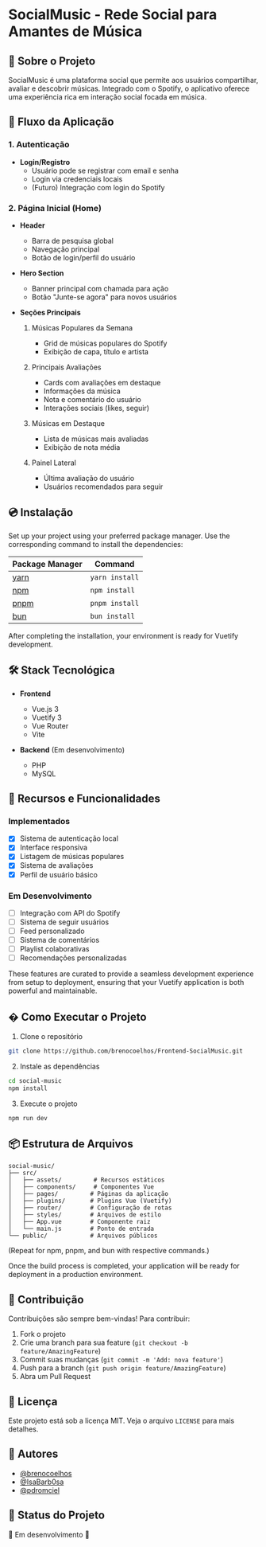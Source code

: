 # SocialMusic - Rede Social para Amantes de Música

## 📱 Sobre o Projeto
SocialMusic é uma plataforma social que permite aos usuários compartilhar, avaliar e descobrir músicas. Integrado com o Spotify, o aplicativo oferece uma experiência rica em interação social focada em música.

## 🔄 Fluxo da Aplicação

### 1. Autenticação
- **Login/Registro**
  - Usuário pode se registrar com email e senha
  - Login via credenciais locais
  - (Futuro) Integração com login do Spotify

### 2. Página Inicial (Home)
- **Header**
  - Barra de pesquisa global
  - Navegação principal
  - Botão de login/perfil do usuário
  
- **Hero Section**
  - Banner principal com chamada para ação
  - Botão "Junte-se agora" para novos usuários

- **Seções Principais**
  1. Músicas Populares da Semana
     - Grid de músicas populares do Spotify
     - Exibição de capa, título e artista
  
  2. Principais Avaliações
     - Cards com avaliações em destaque
     - Informações da música
     - Nota e comentário do usuário
     - Interações sociais (likes, seguir)

  3. Músicas em Destaque
     - Lista de músicas mais avaliadas
     - Exibição de nota média

  4. Painel Lateral
     - Última avaliação do usuário
     - Usuários recomendados para seguir

## 💿 Instalação

Set up your project using your preferred package manager. Use the corresponding command to install the dependencies:

| Package Manager                                                | Command        |
|---------------------------------------------------------------|----------------|
| [yarn](https://yarnpkg.com/getting-started)                   | `yarn install` |
| [npm](https://docs.npmjs.com/cli/v7/commands/npm-install)     | `npm install`  |
| [pnpm](https://pnpm.io/installation)                          | `pnpm install` |
| [bun](https://bun.sh/#getting-started)                        | `bun install`  |

After completing the installation, your environment is ready for Vuetify development.

## 🛠️ Stack Tecnológica

- **Frontend**
  - Vue.js 3
  - Vuetify 3
  - Vue Router
  - Vite

- **Backend** (Em desenvolvimento)
  - PHP
  - MySQL

## 💫 Recursos e Funcionalidades

### Implementados
- [x] Sistema de autenticação local
- [x] Interface responsiva
- [x] Listagem de músicas populares
- [x] Sistema de avaliações
- [x] Perfil de usuário básico

### Em Desenvolvimento
- [ ] Integração com API do Spotify
- [ ] Sistema de seguir usuários
- [ ] Feed personalizado
- [ ] Sistema de comentários
- [ ] Playlist colaborativas
- [ ] Recomendações personalizadas

These features are curated to provide a seamless development experience from setup to deployment, ensuring that your Vuetify application is both powerful and maintainable.

## � Como Executar o Projeto

1. Clone o repositório
```bash
git clone https://github.com/brenocoelhos/Frontend-SocialMusic.git
```

2. Instale as dependências
```bash
cd social-music
npm install
```

3. Execute o projeto
```bash
npm run dev
```

## 📦 Estrutura de Arquivos

```
social-music/
├── src/
│   ├── assets/         # Recursos estáticos
│   ├── components/     # Componentes Vue
│   ├── pages/         # Páginas da aplicação
│   ├── plugins/       # Plugins Vue (Vuetify)
│   ├── router/        # Configuração de rotas
│   ├── styles/        # Arquivos de estilo
│   ├── App.vue        # Componente raiz
│   └── main.js        # Ponto de entrada
└── public/            # Arquivos públicos
```

(Repeat for npm, pnpm, and bun with respective commands.)

Once the build process is completed, your application will be ready for deployment in a production environment.

## 🤝 Contribuição
Contribuições são sempre bem-vindas! Para contribuir:

1. Fork o projeto
2. Crie uma branch para sua feature (`git checkout -b feature/AmazingFeature`)
3. Commit suas mudanças (`git commit -m 'Add: nova feature'`)
4. Push para a branch (`git push origin feature/AmazingFeature`)
5. Abra um Pull Request

## 📝 Licença
Este projeto está sob a licença MIT. Veja o arquivo `LICENSE` para mais detalhes.

## 👥 Autores
- [@brenocoelhos](https://github.com/brenocoelhos)
- [@IsaBarb0sa](https://github.com/IsaBarb0sa)
- [@pdromciel](https://github.com/pdromciel)

## 🎯 Status do Projeto
🚧 Em desenvolvimento 🚧
